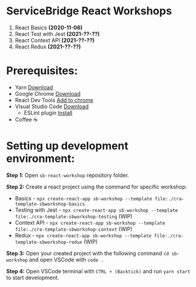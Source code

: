 # **ServiceBridge React Workshops**
1. React Basics **(2020-11-06)**
2. React Test with Jest **(2021-??-??)**
3. React Context API **(2021-??-??)**
4. React Redux **(2021-??-??)**

# **Prerequisites:**
* Yarn [Download](https://classic.yarnpkg.com/en/docs/install/#windows-stable)
* Google Chrome [Download](https://www.google.com/chrome/?brand=CHBD&gclid=Cj0KCQjw8rT8BRCbARIsALWiOvQNndq-e5t_bigX3d24_h-B3zag77u8MQ8S0Kon4iAcQHIUXmMBOkwaAomtEALw_wcB&gclsrc=aw.ds)
* React Dev Tools [Add to chrome](https://chrome.google.com/webstore/detail/react-developer-tools/fmkadmapgofadopljbjfkapdkoienihi)
* Visual Studio Code [Download](https://code.visualstudio.com/download)
  * ESLint plugin [Install](https://marketplace.visualstudio.com/items?itemName=dbaeumer.vscode-eslint)
* Coffee ☕

# **Setting up development environment:**

**Step 1:**
Open `sb-react-workshop` repository folder.

**Step 2:**
Create a react project using the command for specific workshop:
* Basics - `npx create-react-app sb-workshop --template file:./cra-template-sbworkshop-basics`
* Testing with Jest - `npx create-react-app sb-workshop --template file:./cra-template-sbworkshop-testing` (WIP)
* Context API - `npx create-react-app sb-workshop --template file:./cra-template-sbworkshop-context` (WIP)
* Redux - `npx create-react-app sb-workshop --template file:./cra-template-sbworkshop-redux` (WIP)

**Step 3:**
Open your created project with the following command `cd sb-workshop` and open VSCode with `code .`

**Step 4:**
Open VSCode terminal with  `CTRL + (Backtick)` and run `yarn start` to start development. 
